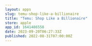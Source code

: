 ```yaml
---
layout: apps
slug: temu-shop-like-a-billionaire
title: "Temu: Shop Like a Billionaire"
store: apple
app_id: 1641486558
date: 2023-09-20T06:27:33Z
published: 2022-08-31T07:00:00Z
---
```

